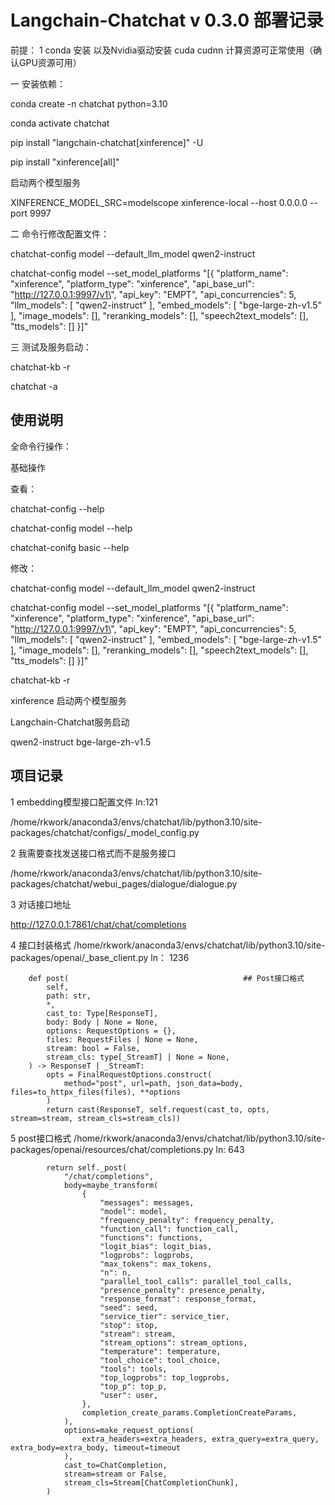 # Langchain-Chatchat v 0.3.0 部署记录

前提：
1 conda 安装 以及Nvidia驱动安装 cuda cudnn 计算资源可正常使用（确认GPU资源可用）

一 安装依赖：

conda create -n chatchat python=3.10

conda activate chatchat

pip install "langchain-chatchat[xinference]" -U

pip install "xinference[all]"

启动两个模型服务

XINFERENCE_MODEL_SRC=modelscope xinference-local --host 0.0.0.0 --port 9997


二 命令行修改配置文件：

chatchat-config model --default_llm_model qwen2-instruct

chatchat-config model --set_model_platforms "[{
    \"platform_name\": \"xinference\",
    \"platform_type\": \"xinference\",
    \"api_base_url\": \"http://127.0.0.1:9997/v1\",
    \"api_key\": \"EMPT\",
    \"api_concurrencies\": 5,
    \"llm_models\": [
        \"qwen2-instruct\"
    ],
    \"embed_models\": [
        \"bge-large-zh-v1.5\"
    ],
    \"image_models\": [],
    \"reranking_models\": [],
    \"speech2text_models\": [],
    \"tts_models\": []
}]"

三 测试及服务启动：

chatchat-kb -r

chatchat -a


## 使用说明

全命令行操作：

基础操作

查看：

chatchat-config --help

chatchat-config model --help

chatchat-conifg basic --help

修改：

chatchat-config model --default_llm_model qwen2-instruct

chatchat-config model --set_model_platforms "[{
    \"platform_name\": \"xinference\",
    \"platform_type\": \"xinference\",
    \"api_base_url\": \"http://127.0.0.1:9997/v1\",
    \"api_key\": \"EMPT\",
    \"api_concurrencies\": 5,
    \"llm_models\": [
        \"qwen2-instruct\"
    ],
    \"embed_models\": [
        \"bge-large-zh-v1.5\"
    ],
    \"image_models\": [],
    \"reranking_models\": [],
    \"speech2text_models\": [],
    \"tts_models\": []
}]"

chatchat-kb -r

xinference 启动两个模型服务

Langchain-Chatchat服务启动


qwen2-instruct
bge-large-zh-v1.5 



## 项目记录

1 embedding模型接口配置文件 ln:121

/home/rkwork/anaconda3/envs/chatchat/lib/python3.10/site-packages/chatchat/configs/_model_config.py


2 我需要查找发送接口格式而不是服务接口

/home/rkwork/anaconda3/envs/chatchat/lib/python3.10/site-packages/chatchat/webui_pages/dialogue/dialogue.py

3 对话接口地址

http://127.0.0.1:7861/chat/chat/completions

4 接口封装格式
/home/rkwork/anaconda3/envs/chatchat/lib/python3.10/site-packages/openai/_base_client.py    ln： 1236

```
    def post(                                       ## Post接口格式
        self,
        path: str,
        *,
        cast_to: Type[ResponseT],
        body: Body | None = None,
        options: RequestOptions = {},
        files: RequestFiles | None = None,
        stream: bool = False,
        stream_cls: type[_StreamT] | None = None,
    ) -> ResponseT | _StreamT:
        opts = FinalRequestOptions.construct(
            method="post", url=path, json_data=body, files=to_httpx_files(files), **options
        )
        return cast(ResponseT, self.request(cast_to, opts, stream=stream, stream_cls=stream_cls))

```

5 post接口格式
/home/rkwork/anaconda3/envs/chatchat/lib/python3.10/site-packages/openai/resources/chat/completions.py      ln: 643
```
        return self._post(
            "/chat/completions",
            body=maybe_transform(
                {
                    "messages": messages,
                    "model": model,
                    "frequency_penalty": frequency_penalty,
                    "function_call": function_call,
                    "functions": functions,
                    "logit_bias": logit_bias,
                    "logprobs": logprobs,
                    "max_tokens": max_tokens,
                    "n": n,
                    "parallel_tool_calls": parallel_tool_calls,
                    "presence_penalty": presence_penalty,
                    "response_format": response_format,
                    "seed": seed,
                    "service_tier": service_tier,
                    "stop": stop,
                    "stream": stream,
                    "stream_options": stream_options,
                    "temperature": temperature,
                    "tool_choice": tool_choice,
                    "tools": tools,
                    "top_logprobs": top_logprobs,
                    "top_p": top_p,
                    "user": user,
                },
                completion_create_params.CompletionCreateParams,
            ),
            options=make_request_options(
                extra_headers=extra_headers, extra_query=extra_query, extra_body=extra_body, timeout=timeout
            ),
            cast_to=ChatCompletion,
            stream=stream or False,
            stream_cls=Stream[ChatCompletionChunk],
        )

```
